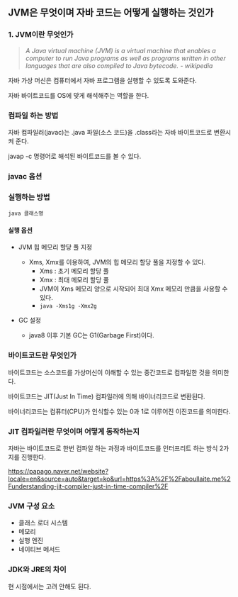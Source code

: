 ##  JVM은 무엇이며 자바 코드는 어떻게 실행하는 것인가

### 1. JVM이란 무엇인가

> _A Java virtual machine (JVM) is a virtual machine that enables a computer to run Java programs as
well as programs written in other languages that are also compiled to Java bytecode. - wikipedia_

자바 가상 머신은 컴퓨터에서 자바 프로그램을 실행할 수 있도록 도와준다.

자바 바이트코드를 OS에 맞게 해석해주는 역할을 한다.

### 컴파일 하는 방법

자바 컴파일러(javac)는 .java 파일(소스 코드)을 .class라는 자바 바이트코드로 변환시켜 준다.

javap -c 명령어로 해석된 바이트코드를 볼 수 있다.

### javac 옵션

### 실행하는 방법

`java 클래스명`

#### 실행 옵션

- JVM 힙 메모리 할당 풀 지정
  - Xms, Xmx를 이용하여, JVM의 힙 메모리 할당 풀을 지정할 수 있다.
    - Xms : 초기 메모리 할당 풀
    - Xmx : 최대 메모리 할당 풀
    - JVM이 Xms 메모리 양으로 시작되어 최대 Xmx 메모리 만큼을 사용할 수 있다.
    - `java -Xms1g -Xmx2g`

- GC 설정
  - java8 이후 기본 GC는 G1(Garbage First)이다.

### 바이트코드란 무엇인가

바이트코드는 소스코드를 가상머신이 이해할 수 있는 중간코드로 컴파일한 것을 의미한다.

바이트코드는 JIT(Just In Time) 컴파일러에 의해 바이너리코드로 변환된다.

바이너리코드는 컴퓨터(CPU)가 인식할수 있는 0과 1로 이루어진 이진코드를 의미한다.

### JIT 컴파일러란 무엇이며 어떻게 동작하는지

자바는 바이트코드로 한번 컴파일 하는 과정과 바이트코드를 인터프리트 하는 방식 2가지를 진행한다.

https://papago.naver.net/website?locale=en&source=auto&target=ko&url=https%3A%2F%2Faboullaite.me%2Funderstanding-jit-compiler-just-in-time-compiler%2F

### JVM 구성 요소

- 클래스 로더 시스템
- 메모리
- 실행 엔진
- 네이티브 메서드

### JDK와 JRE의 차이

현 시점에서는 고려 안해도 된다.